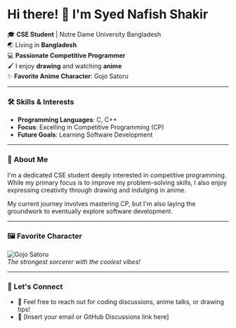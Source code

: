 # Hi there! 👋 I'm Syed Nafish Shakir  

🎓 **CSE Student** | Notre Dame University Bangladesh  
🌏 Living in **Bangladesh**  
💻 **Passionate Competitive Programmer**  
🖌️ I enjoy **drawing** and watching **anime**  
✨ **Favorite Anime Character**: Gojo Satoru  

---

### 🛠️ Skills & Interests  
- **Programming Languages**: C, C++  
- **Focus**: Excelling in Competitive Programming (CP)  
- **Future Goals**: Learning Software Development  

---

### 📌 About Me  
I'm a dedicated CSE student deeply interested in competitive programming. While my primary focus is to improve my problem-solving skills, I also enjoy expressing creativity through drawing and indulging in anime.  

My current journey involves mastering CP, but I'm also laying the groundwork to eventually explore software development.  

---

### 🖼️ Favorite Character  
![Gojo Satoru](https://media.giphy.com/media/fB2IRTXd07IkcStfwU/giphy.gif)  
*The strongest sorcerer with the coolest vibes!*  

---

### 🌱 Let's Connect  
- 💬 Feel free to reach out for coding discussions, anime talks, or drawing tips!  
- 📩 [Insert your email or GitHub Discussions link here]  
